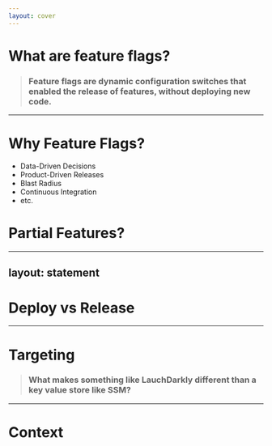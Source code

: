 ```yaml
---
layout: cover
---
```


# What are feature flags?

> ### **Feature flags** are dynamic configuration switches that enabled the **release** of features, **without deploying new code.**

---

# Why Feature Flags?

- Data-Driven Decisions
- Product-Driven Releases
- Blast Radius
- Continuous Integration
- etc.

<!-- 
NOTES:

just a few reasons - many more

POINT OUT:
Standard Practice: DORA, etc

(Google, Netflix, etc + also TS, VSCode, etc)

-->

# Partial Features?

---
layout: statement
---

# Deploy vs Release





<!-- 
Bottlenecks Queues 

Deploys are single-stream

if there's an error in the deploy stream, then it's bad.

Deploys should essentially never be the point of failure, unless it's critical like "cant's start up"


(TODO: Rework this - In a weird way, we actually want to validate after deployment. Any bugs that aren't caught by unit tests, we want to save for post-deploy (could be development)  — just isolated by feature flag)

 Dont ship bugs
- Test. Flag. Take Responsibility
- Take responsibility

-->


---

# Targeting



> ### What makes something like LauchDarkly different than a key value store like SSM?

<!-- - simple key value store
- targeting -->
<!-- 
setup => init => ????

user/context

-->

---

# Context


